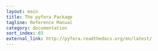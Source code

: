 ```yaml
---
layout: main
title: The pyfora Package
tagline: Reference Manual
category: documentation
sort_index: 03
external_link: http://pyfora.readthedocs.org/en/latest/
---
```

